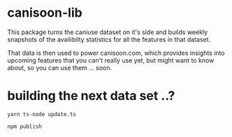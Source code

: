 
# canisoon-lib

This package turns the caniuse dataset on it's side and builds weekly snapshots of the availibilty statistics for all the features in that dataset.

That data is then used to power canisoon.com, which provides insights into upcoming features that you can't really use yet, but might want to know about, so you can use them ... soon.


# building the next data set ..?


```
yarn ts-node update.ts

npm publish
```
